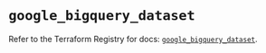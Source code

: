 # `google_bigquery_dataset`

Refer to the Terraform Registry for docs: [`google_bigquery_dataset`](https://registry.terraform.io/providers/hashicorp/google/6.12.0/docs/resources/bigquery_dataset).
